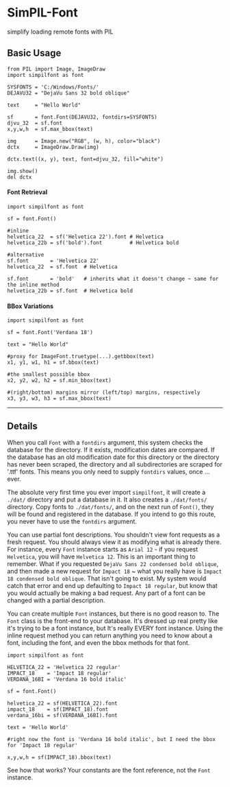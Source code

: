 # SimPIL-Font
simplify loading remote fonts with PIL

## Basic Usage
```python3
from PIL import Image, ImageDraw
import simpilfont as font

SYSFONTS = 'C:/Windows/Fonts/'
DEJAVU32 = "DejaVu Sans 32 bold oblique"
        
text     = "Hello World"

sf       = font.Font(DEJAVU32, fontdirs=SYSFONTS)
djvu_32  = sf.font
x,y,w,h  = sf.max_bbox(text)

img      = Image.new("RGB", (w, h), color="black")
dctx     = ImageDraw.Draw(img)

dctx.text((x, y), text, font=djvu_32, fill="white")

img.show()
del dctx
```

#### Font Retrieval
```python3
import simpilfont as font

sf = font.Font()

#inline
helvetica_22  = sf('Helvetica 22').font # Helvetica
helvetica_22b = sf('bold').font         # Helvetica bold

#alternative
sf.font       = 'Helvetica 22'
helvetica_22  = sf.font  # Helvetica

sf.font       = 'bold'   # inherits what it doesn't change ~ same for the inline method
helvetica_22b = sf.font  # Helvetica bold
```

#### BBox Variations
```python3
import simpilfont as font

sf = font.Font('Verdana 18')

text = "Hello World"

#proxy for ImageFont.truetype(...).getbbox(text)
x1, y1, w1, h1 = sf.bbox(text)

#the smallest possible bbox
x2, y2, w2, h2 = sf.min_bbox(text)

#(right/bottom) margins mirror (left/top) margins, respectively
x3, y3, w3, h3 = sf.max_bbox(text)
```


----------------

## Details

When you call `Font` with a `fontdirs` argument, this system checks the database for the directory. If it exists, modification dates are compared. If the database has an old modification date for this directory or the directory has never been scraped, the directory and all subdirectories are scraped for '.ttf' fonts. This means you only need to supply `fontdirs` values, once ... ever. 

The absolute very first time you ever import `simpilfont`, it will create a `./dat/` directory and put a database in it. It also creates a `./dat/fonts/` directory. Copy fonts to `./dat/fonts/`, and on the next run of `Font()`, they will be found and registered in the database. If you intend to go this route, you never have to use the `fontdirs` argument.

You can use partial font descriptions. You shouldn't view font requests as a fresh request. You should always view it as modifying what is already there. For instance, every `Font` instance starts as `Arial 12` - if you request `Helvetica`, you will have `Helvetica 12`. This is an important thing to remember. What if you requested `DejaVu Sans 22 condensed bold oblique`, and then made a new request for `Impact 18` ~ what you really have is `Impact 18 condensed bold oblique`. That isn't going to exist. My system would catch that error and end up defaulting to `Impact 18 regular`, but know that you would actually be making a bad request. Any part of a font can be changed with a partial description.

You can create multiple `Font` instances, but there is no good reason to. The `Font` class is the front-end to your database. It's dressed up real pretty like it's trying to be a font instance, but It's really EVERY font instance. Using the inline request method you can return anything you need to know about a font, including the font, and even the bbox methods for that font. 

```python3
import simpilfont as font

HELVETICA_22 = 'Helvetica 22 regular'
IMPACT_18    = 'Impact 18 regular'
VERDANA_16BI = 'Verdana 16 bold italic'

sf = font.Font()

helvetica_22 = sf(HELVETICA_22).font
impact_18    = sf(IMPACT_18).font
verdana_16bi = sf(VERDANA_16BI).font

text = 'Hello World'

#right now the font is 'Verdana 16 bold italic', but I need the bbox for 'Impact 18 regular'

x,y,w,h = sf(IMPACT_18).bbox(text)

```

See how that works? Your constants are the font reference, not the `Font` instance.
